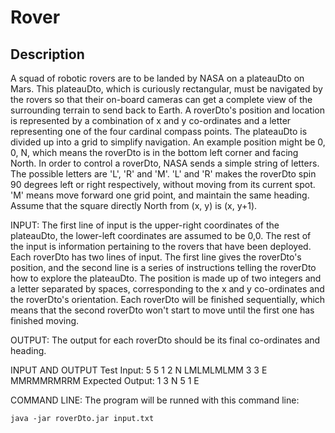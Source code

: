 # Rover

## Description

A squad of robotic rovers are to be landed by NASA on a plateauDto on Mars.
This plateauDto, which is curiously rectangular, must be navigated by the
rovers so that their on-board cameras can get a complete view of the
surrounding terrain to send back to Earth.
A roverDto's position and location is represented by a combination of x and y
co-ordinates and a letter representing one of the four cardinal compass
points. The plateauDto is divided up into a grid to simplify navigation. An
example position might be 0, 0, N, which means the roverDto is in the bottom
left corner and facing North.
In order to control a roverDto, NASA sends a simple string of letters. The
possible letters are 'L', 'R' and 'M'. 'L' and 'R' makes the roverDto spin 90
degrees left or right respectively, without moving from its current spot.
'M' means move forward one grid point, and maintain the same heading.
Assume that the square directly North from (x, y) is (x, y+1).

INPUT:
The first line of input is the upper-right coordinates of the plateauDto, the
lower-left coordinates are assumed to be 0,0.
The rest of the input is information pertaining to the rovers that have
been deployed. Each roverDto has two lines of input. The first line gives the
roverDto's position, and the second line is a series of instructions telling
the roverDto how to explore the plateauDto.
The position is made up of two integers and a letter separated by spaces,
corresponding to the x and y co-ordinates and the roverDto's orientation.
Each roverDto will be finished sequentially, which means that the second roverDto
won't start to move until the first one has finished moving.

OUTPUT:
The output for each roverDto should be its final co-ordinates and heading.

INPUT AND OUTPUT
Test Input:
5 5
1 2 N
LMLMLMLMM
3 3 E
MMRMMRMRRM
Expected Output:
1 3 N
5 1 E

COMMAND LINE:
The program will be runned with this command line:

 	java -jar roverDto.jar input.txt
